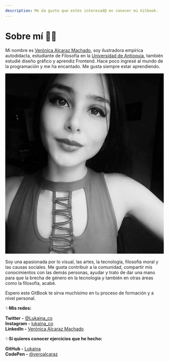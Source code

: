 ```yaml
---
description: Me da gusto que estés interesad@ en conocer mi Gitbook.
---
```


# Sobre mí 👩‍🦰

Mi nombre es [Verónica Alcaraz Machado](https://twitter.com/Lukaina_co), soy ilustradora empírica autodidacta, estudiante de Filosofía en la [Universidad de Antioquia](http://www.udea.edu.co/wps/portal/udea/web/inicio/!ut/p/z1/hY7LDoIwEEW_hQVbOiCY6q5BXCAKJhixGwOmFkyhpCD8vo0aExMfs5u5554MoihDtMmHiud9JZtc6P1Ap0c88x2buBBhwEsg2zQK3N0aIPbQ_h9AdQxfhoDu0zvyMsDK9rQhSDZp7CeL0HkCPxwholzI4vEuaYoJ5ogqdmaKKeuq9Lns-7abm2DCOI4Wl5ILZp1kbcKnSim7HmXvJGrrDC6eGCJiGDfCwP1f/dz/d5/L2dBISEvZ0FBIS9nQSEh/), también estudié diseño gráfico y aprendiz Frontend. Hace poco ingresé al mundo de la programación y me ha encantado. Me gusta siempre estar aprendiendo. 

![](.gitbook/assets/fb_img_1551584071371.jpg)

Soy una apasionada por lo visual, las artes, la tecnología, filosofía moral y las causas sociales. Me gusta contribuir a la comunidad, compartir mis conocimientos con las demás personas, ayudar y trato de dar una mano para que la brecha de género en la tecnología y también en otras áreas como la filosofía, acabé. 

Espero este GitBook te sirva muchísimo en tu proceso de formación y a nivel personal. 

✨**Mis redes:** 

**Twitter** **-** [@Lukaina\_co](https://twitter.com/Lukaina_co)  
**Instagram -** [lukaina\_co](https://www.instagram.com/lukaina_co/)  
**LinkedIn -** [Verónica Alcaraz Machado](https://www.linkedin.com/in/ver%C3%B3nica-alcaraz-machado-5114561aa/)

✨**Si quieres conocer ejercicios que he hecho:**

**GitHub -** [Lukaina](https://github.com/Lukaina)  
**CodePen -** [@veroalcaraz](https://codepen.io/veroalcaraz)

